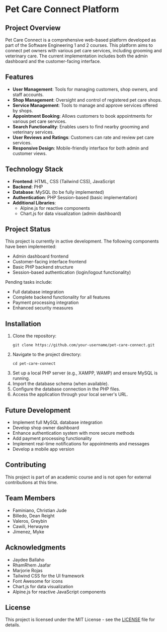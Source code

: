 # Pet Care Connect Platform

## Project Overview

Pet Care Connect is a comprehensive web-based platform developed as part of the Software Engineering 1 and 2 courses. This platform aims to connect pet owners with various pet care services, including grooming and veterinary care. The current implementation includes both the admin dashboard and the customer-facing interface.

## Features

- **User Management**: Tools for managing customers, shop owners, and staff accounts.
- **Shop Management**: Oversight and control of registered pet care shops.
- **Service Management**: Tools to manage and approve services offered by shops.
- **Appointment Booking**: Allows customers to book appointments for various pet care services.
- **Search Functionality**: Enables users to find nearby grooming and veterinary services.
- **User Reviews and Ratings**: Customers can rate and review pet care services.
- **Responsive Design**: Mobile-friendly interface for both admin and customer views.

## Technology Stack

- **Frontend**: HTML, CSS (Tailwind CSS), JavaScript
- **Backend**: PHP
- **Database**: MySQL (to be fully implemented)
- **Authentication**: PHP Session-based (basic implementation)
- **Additional Libraries**: 
  - Alpine.js for reactive components
  - Chart.js for data visualization (admin dashboard)

## Project Status

This project is currently in active development. The following components have been implemented:

- Admin dashboard frontend
- Customer-facing interface frontend
- Basic PHP backend structure
- Session-based authentication (login/logout functionality)

Pending tasks include:
- Full database integration
- Complete backend functionality for all features
- Payment processing integration
- Enhanced security measures

## Installation

1. Clone the repository:
   ```
   git clone https://github.com/your-username/pet-care-connect.git
   ```
2. Navigate to the project directory:
   ```
   cd pet-care-connect
   ```
3. Set up a local PHP server (e.g., XAMPP, WAMP) and ensure MySQL is running.
4. Import the database schema (when available).
5. Configure the database connection in the PHP files.
6. Access the application through your local server's URL.

## Future Development

- Implement full MySQL database integration
- Develop shop owner dashboard
- Enhance authentication system with more secure methods
- Add payment processing functionality
- Implement real-time notifications for appointments and messages
- Develop a mobile app version

## Contributing

This project is part of an academic course and is not open for external contributions at this time.

## Team Members

- Faminiano, Christian Jude
- Billedo, Dean Reight
- Valeros, Greybin
- Cawili, Herwayne
- Jimenez, Myke

## Acknowledgments

- Jaydee Ballaho
- RhamRhem Jaafar
- Marjorie Rojas
- Tailwind CSS for the UI framework
- Font Awesome for icons
- Chart.js for data visualization
- Alpine.js for reactive JavaScript components

## License

This project is licensed under the MIT License - see the [LICENSE](LICENSE) file for details.
